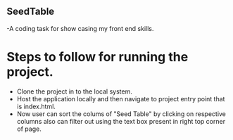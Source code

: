## SeedTable

-A coding task for show casing my front end skills.

# Steps to follow for running the project.

- Clone the project in to the local system.
- Host the application locally and then navigate to project entry point that is index.html.
- Now user can sort the colums of "Seed Table" by clicking on respective columns also can filter out using the text box present in right top corner of page.
